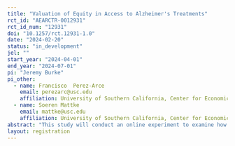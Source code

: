 ```yaml
---
title: "Valuation of Equity in Access to Alzheimer's Treatments"
rct_id: "AEARCTR-0012931"
rct_id_num: "12931"
doi: "10.1257/rct.12931-1.0"
date: "2024-02-20"
status: "in_development"
jel: ""
start_year: "2024-04-01"
end_year: "2024-07-01"
pi: "Jeremy Burke"
pi_other:
  - name: Francisco  Perez-Arce
    email: perezarc@usc.edu
    affiliation: University of Southern California, Center for Economic and Social Research
  - name: Soeren Mattke
    email: mattke@usc.edu
    affiliation: University of Southern California, Center for Economic and Social Research
abstract: "This study will conduct an online experiment to examine how much Americans may be willing to pay for improved equity in health outcomes.  Participants will receive a description of a hypothetical Alzheimer's disease treatment that reduces disease progression, but is not covered by insurance, and ask respondents whether they would (hypothetically) be willing to pay various amounts to make it available for everyone using unfolding valuation brackets.  We will present the choice using three different frames, randomized across participants: (1) a neutral frame, and frames highlighting Alzheimer's disease's disproportionate effects on (2) individuals with low socioeconomic status, and (3) persons of color.  Comparing valuations across groups will provide an estimate of the incremental valuation of the equity-enhancing properties of the treatment and capture whether the valuation differs if inequality is framed in economic or racial/ethnic terms. "
layout: registration
---
```


